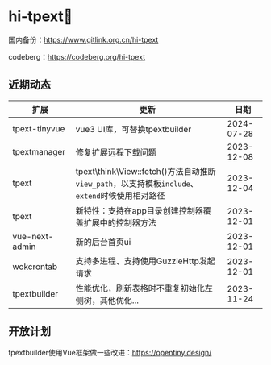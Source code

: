# hi-tpext👋

国内备份：<https://www.gitlink.org.cn/hi-tpext>

codeberg：<https://codeberg.org/hi-tpext>

## 近期动态

|  扩展           | 更新   | 日期 |
|  ----           | ----  |----  |
| tpext-tinyvue   |vue3 UI库，可替换tpextbuilder|2024-07-28|
| tpextmanager    | 修复扩展远程下载问题 |  2023-12-08   |
| tpext           | tpext\think\View::fetch()方法自动推断`view_path`，以支持模板`include`、`extend`时候使用相对路径 |  2023-12-04   |
| tpext           | 新特性：支持在app目录创建控制器覆盖扩展中的控制器方法 |  2023-12-01   |
| vue-next-admin  | 新的后台首页ui                                     |  2023-12-01   |
| wokcrontab      | 支持多进程、支持使用GuzzleHttp发起请求               |  2023-12-01  |
| tpextbuilder    | 性能优化，刷新表格时不重复初始化左侧树，其他优化...    |  2023-11-24  |

## 开放计划

tpextbuilder使用Vue框架做一些改进：https://opentiny.design/
